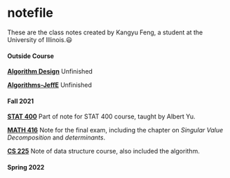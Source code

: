 # notefile

These are the class notes created by Kangyu Feng, a student at the University of Illinois.:smiley:

#### Outside Course

[**Algorithm Design**](./Algorithm-Design.md)	Unfinished

[**Algorithms-JeffE**](./Algorithms-JeffE.md)	Unfinished

#### Fall 2021

[**STAT 400**](./STAT-400.md)	Part of note for STAT 400 course, taught by Albert Yu.

[**MATH 416**](./MATH-416.md)	Note for the final exam, including the chapter on *Singular Value Decomposition* and *determinants*.

[**CS 225**](./CS-225.md)	Note of data structure course, also included the algorithm.

#### Spring 2022









